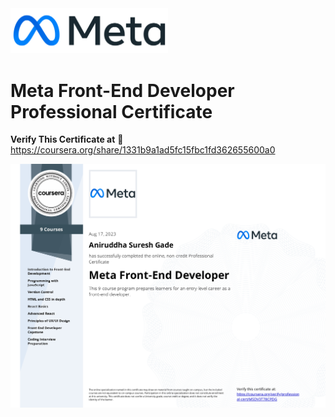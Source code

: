 <img width='50%'  src='https://raw.githubusercontent.com/aniruddha-gade/My__Certifications/main/Meta%20Front-End%20Developer%20Professional%20Certificate/Certifications/Meta-logo.png' />


# Meta Front-End Developer Professional Certificate

**Verify This Certificate at** 🎉 https://coursera.org/share/1331b9a1ad5fc15fbc1fd362655600a0

![Alt Text](https://raw.githubusercontent.com/aniruddha-gade/My__Certifications/main/Meta%20Front-End%20Developer%20Professional%20Certificate/Certifications/Meta%20Front-End%20Developer%20Professional%20Certificate.jpg)

